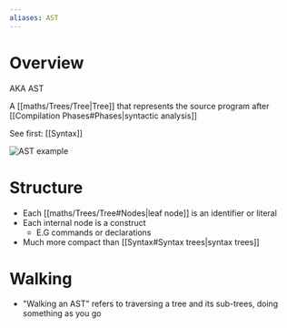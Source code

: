 ```yaml
---
aliases: AST
---
```

# Overview
AKA AST

A [[maths/Trees/Tree|Tree]] that represents the source program after [[Compilation Phases#Phases|syntactic analysis]]

See first: [[Syntax]]

![AST example](https://ruslanspivak.com/lsbasi-part7/lsbasi_part7_ast_02.png)

# Structure
- Each [[maths/Trees/Tree#Nodes|leaf node]] is an identifier or literal
- Each internal node is a construct
	- E.G commands or declarations
- Much more compact than [[Syntax#Syntax trees|syntax trees]]

# Walking
- "Walking an AST" refers to traversing a tree and its sub-trees, doing something as you go